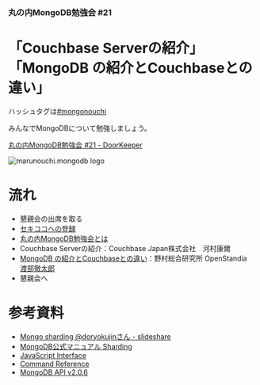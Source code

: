 ### 丸の内MongoDB勉強会 #21

# 「Couchbase Serverの紹介」「MongoDB の紹介とCouchbaseとの違い」

ハッシュタグは[#mongonouchi](https://twitter.com/search?q=%23mongonouchi&src=hash)

みんなでMongoDBについて勉強しましょう。

[丸の内MongoDB勉強会 #21 - DoorKeeper](http://mongonouchi.doorkeeper.jp/events/17213)

![marunouchi.mongodb logo](http://syokenz.github.com/marunouchi-mongodb/images/mongodb_logo.png)

# 流れ
* 懇親会の出席を取る
* [セキココへの登録](http://sekico.co/zaseki/454)
* [丸の内MongoDB勉強会とは](http://rinrin0108.github.io/slides/mongonouchi/#0)
* Couchbase Serverの紹介：Couchbase Japan株式会社　河村康爾
* [MongoDB の紹介とCouchbaseとの違い](https://docs.google.com/spreadsheets/d/1uGWFfLpmL9NNxgW_jUQoYb67xSCezZqNtKmNGFee10E/pubhtml)：野村総合研究所 OpenStandia　[渡部徹太郎](https://twitter.com/fetarodc)
* 懇親会へ


# 参考資料
* [Mongo sharding @doryokujinさん - slideshare](http://www.slideshare.net/doryokujin/mongo-sharding)  
* [MongoDB公式マニュアル Sharding](http://www.mongodb.org/display/DOCSJP/Sharding)  
* [JavaScript Interface](http://docs.mongodb.org/manual/reference/javascript/)
* [Command Reference](http://docs.mongodb.org/manual/reference/commands/)
* [MongoDB API v2.0.6](http://api.mongodb.org/js/2.0.6/)


